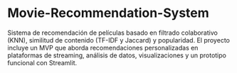 # Movie-Recommendation-System
Sistema de recomendación de películas basado en filtrado colaborativo (KNN), similitud de contenido (TF-IDF y Jaccard) y popularidad. El proyecto incluye un MVP que aborda recomendaciones personalizadas en plataformas de streaming, análisis de datos, visualizaciones y un prototipo funcional con Streamlit.
